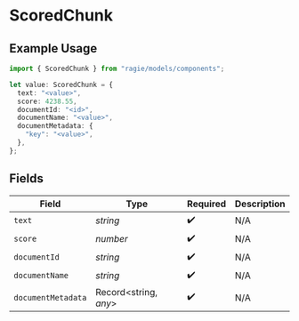 # ScoredChunk

## Example Usage

```typescript
import { ScoredChunk } from "ragie/models/components";

let value: ScoredChunk = {
  text: "<value>",
  score: 4238.55,
  documentId: "<id>",
  documentName: "<value>",
  documentMetadata: {
    "key": "<value>",
  },
};
```

## Fields

| Field                 | Type                  | Required              | Description           |
| --------------------- | --------------------- | --------------------- | --------------------- |
| `text`                | *string*              | :heavy_check_mark:    | N/A                   |
| `score`               | *number*              | :heavy_check_mark:    | N/A                   |
| `documentId`          | *string*              | :heavy_check_mark:    | N/A                   |
| `documentName`        | *string*              | :heavy_check_mark:    | N/A                   |
| `documentMetadata`    | Record<string, *any*> | :heavy_check_mark:    | N/A                   |
